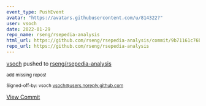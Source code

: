 ```yaml
---
event_type: PushEvent
avatar: "https://avatars.githubusercontent.com/u/814322?"
user: vsoch
date: 2022-01-29
repo_name: rseng/rsepedia-analysis
html_url: https://github.com/rseng/rsepedia-analysis/commit/9b71161c76bcf1b72e4dbfdb047bcfccaca8fcce
repo_url: https://github.com/rseng/rsepedia-analysis
---
```


<a href='https://github.com/vsoch' target='_blank'>vsoch</a> pushed to <a href='https://github.com/rseng/rsepedia-analysis' target='_blank'>rseng/rsepedia-analysis</a>

<small>add missing repos!

Signed-off-by: vsoch <vsoch@users.noreply.github.com></small>

<a href='https://github.com/rseng/rsepedia-analysis/commit/9b71161c76bcf1b72e4dbfdb047bcfccaca8fcce' target='_blank'>View Commit</a>